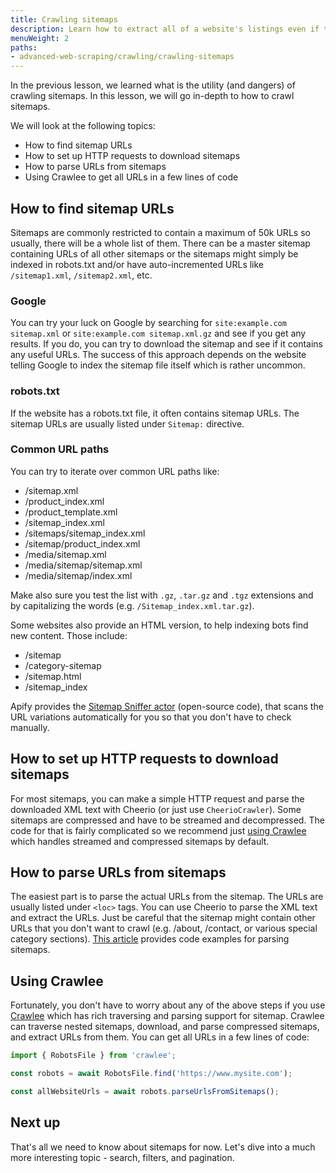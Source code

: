 ```yaml
---
title: Crawling sitemaps
description: Learn how to extract all of a website's listings even if they limit the number of results pages. See code examples for setting up your scraper.
menuWeight: 2
paths:
- advanced-web-scraping/crawling/crawling-sitemaps
---
```


In the previous lesson, we learned what is the utility (and dangers) of crawling sitemaps. In this lesson, we will go in-depth to how to crawl sitemaps.

We will look at the following topics:

- How to find sitemap URLs
- How to set up HTTP requests to download sitemaps
- How to parse URLs from sitemaps
- Using Crawlee to get all URLs in a few lines of code

## [](#how-to-find-sitemap-urls) How to find sitemap URLs

Sitemaps are commonly restricted to contain a maximum of 50k URLs so usually, there will be a whole list of them. There can be a master sitemap containing URLs of all other sitemaps or the sitemaps might simply be indexed in robots.txt and/or have auto-incremented URLs like `/sitemap1.xml`, `/sitemap2.xml`, etc.

### [](#google) Google

You can try your luck on Google by searching for `site:example.com sitemap.xml` or `site:example.com sitemap.xml.gz` and see if you get any results. If you do, you can try to download the sitemap and see if it contains any useful URLs. The success of this approach depends on the website telling Google to index the sitemap file itself which is rather uncommon.

### [](#robots-txt) robots.txt

If the website has a robots.txt file, it often contains sitemap URLs. The sitemap URLs are usually listed under `Sitemap:` directive.

### [](#common-url-paths) Common URL paths

You can try to iterate over common URL paths like:

- /sitemap.xml
- /product_index.xml
- /product_template.xml
- /sitemap_index.xml
- /sitemaps/sitemap_index.xml
- /sitemap/product_index.xml
- /media/sitemap.xml
- /media/sitemap/sitemap.xml
- /media/sitemap/index.xml

Make also sure you test the list with `.gz`, `.tar.gz` and `.tgz` extensions and by capitalizing the words (e.g. `/Sitemap_index.xml.tar.gz`).

Some websites also provide an HTML version, to help indexing bots find new content. Those include:

- /sitemap
- /category-sitemap
- /sitemap.html
- /sitemap_index

Apify provides the [Sitemap Sniffer actor](https://apify.com/vaclavrut/sitemap-sniffer) (open-source code), that scans the URL variations automatically for you so that you don't have to check manually.

## [](#how-to-set-up-http-requests-to-download-sitemaps) How to set up HTTP requests to download sitemaps

For most sitemaps, you can make a simple HTTP request and parse the downloaded XML text with Cheerio (or just use `CheerioCrawler`). Some sitemaps are compressed and have to be streamed and decompressed. The code for that is fairly complicated so we recommend just [using Crawlee](#using-crawlee) which handles streamed and compressed sitemaps by default.

## [](#how-to-parse-urls-from-sitemaps) How to parse URLs from sitemaps

The easiest part is to parse the actual URLs from the sitemap. The URLs are usually listed under `<loc>` tags. You can use Cheerio to parse the XML text and extract the URLs. Just be careful that the sitemap might contain other URLs that you don't want to crawl (e.g. /about, /contact, or various special category sections). [This article](/academy/node-js/scraping-from-sitemaps.md) provides code examples for parsing sitemaps.

## [](#using-crawlee) Using Crawlee

Fortunately, you don't have to worry about any of the above steps if you use [Crawlee](https://crawlee.dev) which has rich traversing and parsing support for sitemap. Crawlee can traverse nested sitemaps, download, and parse compressed sitemaps, and extract URLs from them. You can get all URLs in a few lines of code:

```javascript
import { RobotsFile } from 'crawlee';

const robots = await RobotsFile.find('https://www.mysite.com');

const allWebsiteUrls = await robots.parseUrlsFromSitemaps();
```

## [](#next) Next up

That's all we need to know about sitemaps for now. Let's dive into a much more interesting topic - search, filters, and pagination.
